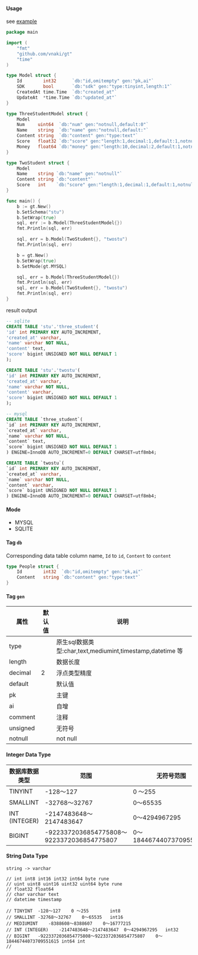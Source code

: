 #### Usage

see [example](https://github.com/Vnaki/gt/tree/master/example)

```go 
package main

import (
	"fmt"
	"github.com/vnaki/gt"
	"time"
)

type Model struct {
	Id        int32      `db:"id,omitempty" gen:"pk,ai"`
	SDK       bool       `db:"sdk" gen:"type:tinyint,length:1"`
	CreatedAt time.Time  `db:"created_at"`
	UpdateAt  *time.Time `db:"updated_at"`
}

type ThreeStudentModel struct {
	Model
	Num     uint64  `db:"num" gen:"notnull,default:0"`
	Name    string  `db:"name" gen:"notnull,default:"`
	Content string  `db:"content" gen:"type:text"`
	Score   float32 `db:"score" gen:"length:1,decimal:1,default:1,notnull,unsigned"`
	Money   float64 `db:"money" gen:"length:10,decimal:2,default:1,notnull,unsigned"`
}

type TwoStudent struct {
	Model
	Name    string `db:"name" gen:"notnull"`
	Content string `db:"content"`
	Score   int    `db:"score" gen:"length:1,decimal:1,default:1,notnull,unsigned"`
}

func main() {
	b := gt.New()
	b.SetSchema("stu")
	b.SetWrap(true)
	sql, err := b.Model(ThreeStudentModel{})
	fmt.Println(sql, err)

	sql, err = b.Model(TwoStudent{}, "twostu")
	fmt.Println(sql, err)

	b = gt.New()
	b.SetWrap(true)
	b.SetMode(gt.MYSQL)

	sql, err = b.Model(ThreeStudentModel{})
	fmt.Println(sql, err)
	sql, err = b.Model(TwoStudent{}, "twostu")
	fmt.Println(sql, err)
}

```

result output

```sql 
-- sqlite
CREATE TABLE 'stu'.'three_student'(
'id' int PRIMARY KEY AUTO_INCREMENT,
'created_at' varchar,
'name' varchar NOT NULL,
'content' text,
'score' bigint UNSIGNED NOT NULL DEFAULT 1
);

CREATE TABLE 'stu'.'twostu'(
'id' int PRIMARY KEY AUTO_INCREMENT,
'created_at' varchar,
'name' varchar NOT NULL,
'content' varchar,
'score' bigint UNSIGNED NOT NULL DEFAULT 1
);

-- mysql
CREATE TABLE `three_student`(
`id` int PRIMARY KEY AUTO_INCREMENT,
`created_at` varchar,
`name` varchar NOT NULL,
`content` text,
`score` bigint UNSIGNED NOT NULL DEFAULT 1
) ENGINE=InnoDB AUTO_INCREMENT=0 DEFAULT CHARSET=utf8mb4;

CREATE TABLE `twostu`(
`id` int PRIMARY KEY AUTO_INCREMENT,
`created_at` varchar,
`name` varchar NOT NULL,
`content` varchar,
`score` bigint UNSIGNED NOT NULL DEFAULT 1
) ENGINE=InnoDB AUTO_INCREMENT=0 DEFAULT CHARSET=utf8mb4;
```
#### Mode 

- MYSQL
- SQLITE

#### Tag `db`

Corresponding data table column name, `Id` to `id`, `Content` to `content` 

```go 
type People struct {
    Id        int32  `db:"id,omitempty" gen:"pk,ai"`
    Content   string `db:"content" gen:"type:text"`
}


```

#### Tag `gen`

| 属性 | 默认值 | 说明 |
| --- | --- | --- |
| type | | 原生sql数据类型:char,text,mediumint,timestamp,datetime 等 |
| length | | 数据长度 |
| decimal | 2 | 浮点类型精度 |
| default | | 默认值 |
| pk | | 主键 |
| ai | | 自增 |
| comment | | 注释 |
| unsigned | | 无符号 |
| notnull | | not null |

#### Integer Data Type

| 数据库数据类型 | 范围 | 无符号范围 | 数据类型 |
| --- | --- | --- | --- |
| TINYINT | -128〜127 | 0 〜255 | int8/uint8 |
| SMALLINT | -32768〜32767 | 0〜65535 | int16/uint16|
| INT (INTEGER) | -2147483648〜2147483647 | 0〜4294967295 | int32/uint32|
| BIGINT | -9223372036854775808〜9223372036854775807 | 0〜18446744073709551615 | int64 int / uint64 uint|

#### String Data Type

``` 
string -> varchar
```

```
// int int8 int16 int32 int64 byte rune
// uint uint8 uint16 uint32 uint64 byte rune
// float32 float64
// char varchar text
// datetime timestamp

// TINYINT	-128〜127	0 〜255        int8
// SMALLINT	-32768〜32767	0〜65535   int16
// MEDIUMINT	-8388608〜8388607	0〜16777215
// INT (INTEGER)	-2147483648〜2147483647	0〜4294967295   int32
// BIGINT	-9223372036854775808〜9223372036854775807	0〜18446744073709551615 int64 int
//

```
